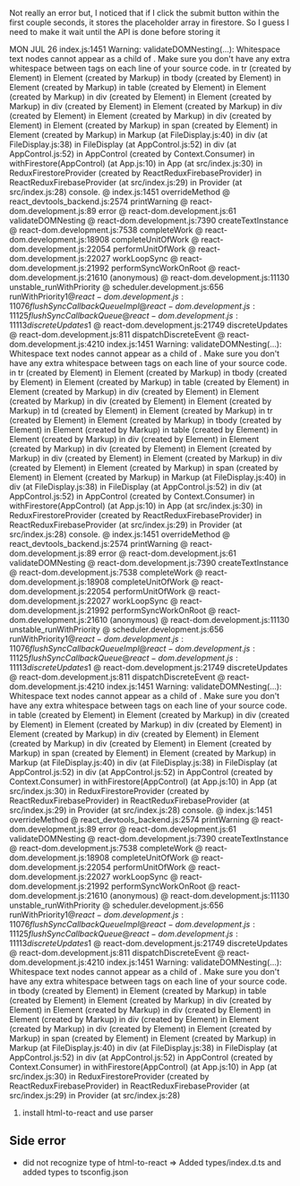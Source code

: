 Not really an error but, I noticed that if I click the submit button within the first couple seconds, it stores the placeholder array in firestore.  So I guess I need to make it wait until the API is done before storing it 


MON JUL 26
index.js:1451 Warning: validateDOMNesting(...): Whitespace text nodes cannot appear as a child of <tr>. Make sure you don't have any extra whitespace between tags on each line of your source code.
    in tr (created by Element)
    in Element (created by Markup)
    in tbody (created by Element)
    in Element (created by Markup)
    in table (created by Element)
    in Element (created by Markup)
    in div (created by Element)
    in Element (created by Markup)
    in div (created by Element)
    in Element (created by Markup)
    in div (created by Element)
    in Element (created by Markup)
    in div (created by Element)
    in Element (created by Markup)
    in span (created by Element)
    in Element (created by Markup)
    in Markup (at FileDisplay.js:40)
    in div (at FileDisplay.js:38)
    in FileDisplay (at AppControl.js:52)
    in div (at AppControl.js:52)
    in AppControl (created by Context.Consumer)
    in withFirestore(AppControl) (at App.js:10)
    in App (at src/index.js:30)
    in ReduxFirestoreProvider (created by ReactReduxFirebaseProvider)
    in ReactReduxFirebaseProvider (at src/index.js:29)
    in Provider (at src/index.js:28)
console.<computed> @ index.js:1451
overrideMethod @ react_devtools_backend.js:2574
printWarning @ react-dom.development.js:89
error @ react-dom.development.js:61
validateDOMNesting @ react-dom.development.js:7390
createTextInstance @ react-dom.development.js:7538
completeWork @ react-dom.development.js:18908
completeUnitOfWork @ react-dom.development.js:22054
performUnitOfWork @ react-dom.development.js:22027
workLoopSync @ react-dom.development.js:21992
performSyncWorkOnRoot @ react-dom.development.js:21610
(anonymous) @ react-dom.development.js:11130
unstable_runWithPriority @ scheduler.development.js:656
runWithPriority$1 @ react-dom.development.js:11076
flushSyncCallbackQueueImpl @ react-dom.development.js:11125
flushSyncCallbackQueue @ react-dom.development.js:11113
discreteUpdates$1 @ react-dom.development.js:21749
discreteUpdates @ react-dom.development.js:811
dispatchDiscreteEvent @ react-dom.development.js:4210
index.js:1451 Warning: validateDOMNesting(...): Whitespace text nodes cannot appear as a child of <tr>. Make sure you don't have any extra whitespace between tags on each line of your source code.
    in tr (created by Element)
    in Element (created by Markup)
    in tbody (created by Element)
    in Element (created by Markup)
    in table (created by Element)
    in Element (created by Markup)
    in div (created by Element)
    in Element (created by Markup)
    in div (created by Element)
    in Element (created by Markup)
    in td (created by Element)
    in Element (created by Markup)
    in tr (created by Element)
    in Element (created by Markup)
    in tbody (created by Element)
    in Element (created by Markup)
    in table (created by Element)
    in Element (created by Markup)
    in div (created by Element)
    in Element (created by Markup)
    in div (created by Element)
    in Element (created by Markup)
    in div (created by Element)
    in Element (created by Markup)
    in div (created by Element)
    in Element (created by Markup)
    in span (created by Element)
    in Element (created by Markup)
    in Markup (at FileDisplay.js:40)
    in div (at FileDisplay.js:38)
    in FileDisplay (at AppControl.js:52)
    in div (at AppControl.js:52)
    in AppControl (created by Context.Consumer)
    in withFirestore(AppControl) (at App.js:10)
    in App (at src/index.js:30)
    in ReduxFirestoreProvider (created by ReactReduxFirebaseProvider)
    in ReactReduxFirebaseProvider (at src/index.js:29)
    in Provider (at src/index.js:28)
console.<computed> @ index.js:1451
overrideMethod @ react_devtools_backend.js:2574
printWarning @ react-dom.development.js:89
error @ react-dom.development.js:61
validateDOMNesting @ react-dom.development.js:7390
createTextInstance @ react-dom.development.js:7538
completeWork @ react-dom.development.js:18908
completeUnitOfWork @ react-dom.development.js:22054
performUnitOfWork @ react-dom.development.js:22027
workLoopSync @ react-dom.development.js:21992
performSyncWorkOnRoot @ react-dom.development.js:21610
(anonymous) @ react-dom.development.js:11130
unstable_runWithPriority @ scheduler.development.js:656
runWithPriority$1 @ react-dom.development.js:11076
flushSyncCallbackQueueImpl @ react-dom.development.js:11125
flushSyncCallbackQueue @ react-dom.development.js:11113
discreteUpdates$1 @ react-dom.development.js:21749
discreteUpdates @ react-dom.development.js:811
dispatchDiscreteEvent @ react-dom.development.js:4210
index.js:1451 Warning: validateDOMNesting(...): Whitespace text nodes cannot appear as a child of <table>. Make sure you don't have any extra whitespace between tags on each line of your source code.
    in table (created by Element)
    in Element (created by Markup)
    in div (created by Element)
    in Element (created by Markup)
    in div (created by Element)
    in Element (created by Markup)
    in div (created by Element)
    in Element (created by Markup)
    in div (created by Element)
    in Element (created by Markup)
    in span (created by Element)
    in Element (created by Markup)
    in Markup (at FileDisplay.js:40)
    in div (at FileDisplay.js:38)
    in FileDisplay (at AppControl.js:52)
    in div (at AppControl.js:52)
    in AppControl (created by Context.Consumer)
    in withFirestore(AppControl) (at App.js:10)
    in App (at src/index.js:30)
    in ReduxFirestoreProvider (created by ReactReduxFirebaseProvider)
    in ReactReduxFirebaseProvider (at src/index.js:29)
    in Provider (at src/index.js:28)
console.<computed> @ index.js:1451
overrideMethod @ react_devtools_backend.js:2574
printWarning @ react-dom.development.js:89
error @ react-dom.development.js:61
validateDOMNesting @ react-dom.development.js:7390
createTextInstance @ react-dom.development.js:7538
completeWork @ react-dom.development.js:18908
completeUnitOfWork @ react-dom.development.js:22054
performUnitOfWork @ react-dom.development.js:22027
workLoopSync @ react-dom.development.js:21992
performSyncWorkOnRoot @ react-dom.development.js:21610
(anonymous) @ react-dom.development.js:11130
unstable_runWithPriority @ scheduler.development.js:656
runWithPriority$1 @ react-dom.development.js:11076
flushSyncCallbackQueueImpl @ react-dom.development.js:11125
flushSyncCallbackQueue @ react-dom.development.js:11113
discreteUpdates$1 @ react-dom.development.js:21749
discreteUpdates @ react-dom.development.js:811
dispatchDiscreteEvent @ react-dom.development.js:4210
index.js:1451 Warning: validateDOMNesting(...): Whitespace text nodes cannot appear as a child of <tbody>. Make sure you don't have any extra whitespace between tags on each line of your source code.
    in tbody (created by Element)
    in Element (created by Markup)
    in table (created by Element)
    in Element (created by Markup)
    in div (created by Element)
    in Element (created by Markup)
    in div (created by Element)
    in Element (created by Markup)
    in div (created by Element)
    in Element (created by Markup)
    in div (created by Element)
    in Element (created by Markup)
    in span (created by Element)
    in Element (created by Markup)
    in Markup (at FileDisplay.js:40)
    in div (at FileDisplay.js:38)
    in FileDisplay (at AppControl.js:52)
    in div (at AppControl.js:52)
    in AppControl (created by Context.Consumer)
    in withFirestore(AppControl) (at App.js:10)
    in App (at src/index.js:30)
    in ReduxFirestoreProvider (created by ReactReduxFirebaseProvider)
    in ReactReduxFirebaseProvider (at src/index.js:29)
    in Provider (at src/index.js:28)


1. install html-to-react and use parser

## Side error
* did not recognize type of html-to-react
=> Added types/index.d.ts and added types to tsconfig.json